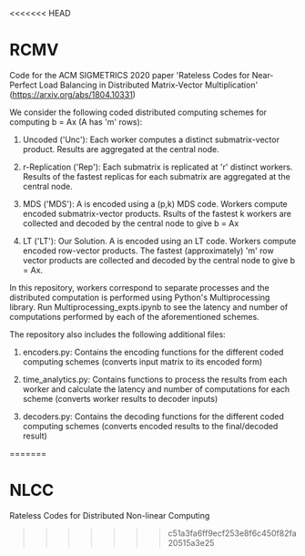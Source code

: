 <<<<<<< HEAD
# RCMV

Code for the ACM SIGMETRICS 2020 paper 'Rateless Codes for Near-Perfect Load Balancing in Distributed Matrix-Vector Multiplication' (https://arxiv.org/abs/1804.10331)  

We consider the following coded distributed computing schemes for computing b = Ax (A has 'm' rows):  

1. Uncoded ('Unc'): Each worker computes a distinct submatrix-vector product. Results are aggregated at the central node.

2. r-Replication ('Rep'): Each submatrix is replicated at 'r' distinct workers. Results of the fastest replicas for each submatrix are aggregated at the central node.

3. MDS ('MDS'): A is encoded using a (p,k) MDS code. Workers compute encoded submatrix-vector products. Rsults of the fastest k workers are collected and decoded by the central node to give b = Ax

4. LT ('LT'): Our Solution. A is encoded using an LT code. Workers compute encoded row-vector products. The fastest (approximately) 'm' row vector products are collected and decoded by the central node to give b = Ax.

In this repository, workers correspond to separate processes and the distributed computation is performed using Python's Multiprocessing library. Run Multiprocessing_expts.ipynb to see the latency and number of computations performed by each of the aforementioned schemes.  

The repository also includes the following additional files:

1. encoders.py: Contains the encoding functions for the different coded computing schemes (converts input matrix to its encoded form)

2. time_analytics.py: Contains functions to process the results from each worker and calculate the latency and number of computations for each scheme (converts worker results to decoder inputs)

3. decoders.py: Contains the decoding functions for the different coded computing schemes (converts encoded results to the final/decoded result)

=======
# NLCC
Rateless Codes for Distributed Non-linear Computing
>>>>>>> c51a3fa6ff9ecf253e8f6c450f82fa20515a3e25
